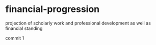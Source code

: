 # financial-progression
projection of scholarly work and professional development as well as financial standing

commit 1
